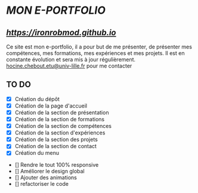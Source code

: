 # **_MON E-PORTFOLIO_**

## **_https://ironrobmod.github.io_** ##

Ce site est mon e-portfolio, il a pour but de me présenter, de présenter mes compétences, mes formations, mes expériences et mes projets. Il est en constante évolution et sera mis à jour régulièrement.
<hocine.chebout.etu@univ-lille.fr> pour me contacter

## TO DO ##
- [x] Création du dépôt
- [x] Création de la page d'accueil
- [x] Création de la section de présentation
- [x] Création de la section de formations
- [x] Création de la section de compétences
- [x] Création de la section d'expériences
- [x] Création de la section des projets
- [x] Création de la section de contact
- [x] Création du menu
- [] Rendre le tout 100% responsive
- [] Améliorer le design global
- [] Ajouter des animations
- [] refactoriser le code

